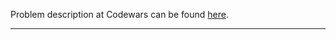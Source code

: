 Problem description at Codewars can be found
[here](https://www.codewars.com/kata/55c0ac142326fdf18d0000af/train/python).

-------------



